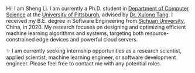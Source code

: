 Hi! I am Sheng Li. I am currently a Ph.D. student in [Department of Computer Science](https://www.cs.pitt.edu/) at the [University of Pittsburgh](https://www.pitt.edu/), advised by [Dr. Xulong Tang](https://xzt102.github.io/). I received my B.E. degree in Software Engineering from [Sichuan University](https://en.scu.edu.cn/), China, in 2020. 
My research focuses on designing and optimizing efficient machine learning algorithms and systems, targeting both resource-constrained edge devices and powerful cloud servers.

:sparkles: I am currently seeking internship opportunities as a research scientist, applied scientist, machine learning engineer, or software development engineer. Please feel free to contact me with any potential roles.

<!-- Write your biography here. Tell the world about yourself. Link to your favorite [subreddit](http://reddit.com). You can put a picture in, too. The code is already in, just name your picture `prof_pic.jpg` and put it in the `img/` folder.

Put your address / P.O. box / other info right below your picture. You can also disable any these elements by editing `profile` property of the YAML header of your `_pages/about.md`. Edit `_bibliography/papers.bib` and Jekyll will render your [publications page](/al-folio/publications/) automatically.

Link to your social media connections, too. This theme is set up to use [Font Awesome icons](https://fontawesome.com/) and [Academicons](https://jpswalsh.github.io/academicons/), like the ones below. Add your Facebook, Twitter, LinkedIn, Google Scholar, or just disable all of them. -->
